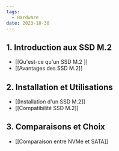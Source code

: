 ```yaml
---
tags:
  - Hardware
date: 2023-10-30
---
```


## 1. Introduction aux SSD M.2
   - [[Qu'est-ce qu'un SSD M.2 ]]
   - [[Avantages des SSD M.2]]

## 2. Installation et Utilisations
   - [[Installation d'un SSD M.2]]
   - [[Compatibilité SSD M.2]]

## 3. Comparaisons et Choix
   - [[Comparaison entre NVMe et SATA]]

